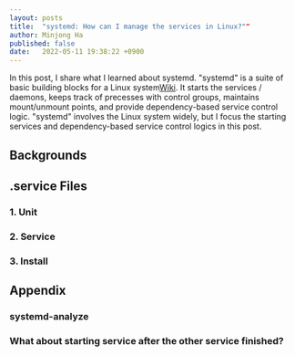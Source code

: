 ```yaml
---
layout: posts
title:  "systemd: How can I manage the services in Linux?""
author: Minjong Ha
published: false
date:   2022-05-11 19:38:22 +0900
---
```


In this post, I share what I learned about systemd.
"systemd" is a suite of basic building blocks for a Linux system[Wiki](https://www.freedesktop.org/wiki/Software/systemd/).
It starts the services / daemons, keeps track of precesses with control groups, maintains mount/unmount points, and provide dependency-based service control logic.
"systemd" involves the Linux system widely, but I focus the starting services and dependency-based service control logics in this post.

## Backgrounds

<!-- about services... what are they and where we use them-->


## .service Files

<!-- Details about service.file-->

### 1. Unit


### 2. Service


### 3. Install


## Appendix

### systemd-analyze
<!-- systemd-analyize critical-chain -->

### What about starting service after the other service finished?
<!-- about FDE: dev-mapper-extra2.device file case-->




